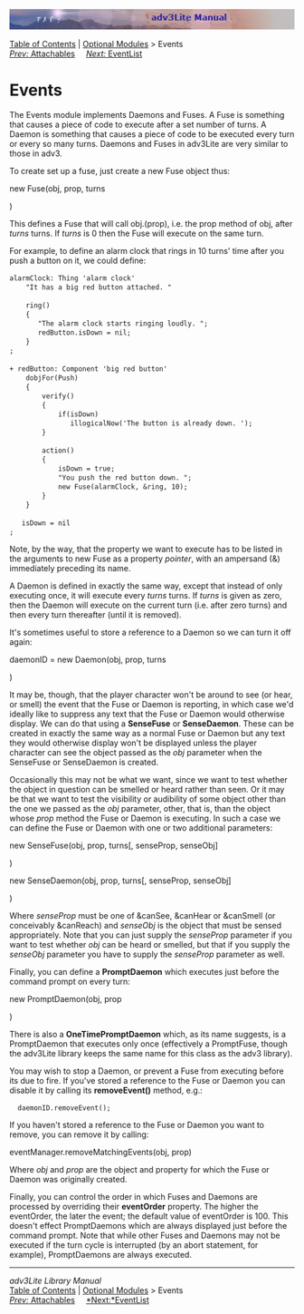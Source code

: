 ![](topbar.jpg)

[Table of Contents](toc.htm) \| [Optional Modules](optional.htm) \>
Events  
[*Prev:* Attachables](attachable.htm)     [*Next:*
EventList](eventlist.htm)    

# Events

The Events module implements Daemons and Fuses. A Fuse is something that
causes a piece of code to execute after a set number of turns. A Daemon
is something that causes a piece of code to be executed every turn or
every so many turns. Daemons and Fuses in adv3Lite are very similar to
those in adv3.

To create set up a fuse, just create a new Fuse object thus:

new Fuse(obj, prop, turns

)

This defines a Fuse that will call obj.(prop), i.e. the prop method of
obj, after *turns* turns. If *turns* is 0 then the Fuse will execute on
the same turn.

For example, to define an alarm clock that rings in 10 turns' time after
you push a button on it, we could define:

    alarmClock: Thing 'alarm clock'
        "It has a big red button attached. "
        
        ring() 
        {
           "The alarm clock starts ringing loudly. ";
           redButton.isDown = nil;
        }
    ;

    + redButton: Component 'big red button'
        dobjFor(Push)
        {
            verify()
            { 
                if(isDown)
                   illogicalNow('The button is already down. ');
            }
          
            action()
            {
                isDown = true;
                "You push the red button down. ";
                new Fuse(alarmClock, &ring, 10);
            }
        }
       
       isDown = nil
    ;

Note, by the way, that the property we want to execute has to be listed
in the arguments to new Fuse as a property *pointer*, with an ampersand
(&) immediately preceding its name.

A Daemon is defined in exactly the same way, except that instead of only
executing once, it will execute every *turns* turns. If *turns* is given
as zero, then the Daemon will execute on the current turn (i.e. after
zero turns) and then every turn thereafter (until it is removed).

It's sometimes useful to store a reference to a Daemon so we can turn it
off again:

daemonID = new Daemon(obj, prop, turns

)

It may be, though, that the player character won't be around to see (or
hear, or smell) the event that the Fuse or Daemon is reporting, in which
case we'd ideally like to suppress any text that the Fuse or Daemon
would otherwise display. We can do that using a **SenseFuse** or
**SenseDaemon**. These can be created in exactly the same way as a
normal Fuse or Daemon but any text they would otherwise display won't be
displayed unless the player character can see the object passed as the
*obj* parameter when the SenseFuse or SenseDaemon is created.

Occasionally this may not be what we want, since we want to test whether
the object in question can be smelled or heard rather than seen. Or it
may be that we want to test the visibility or audibility of some object
other than the one we passed as the *obj* parameter, other, that is,
than the object whose *prop* method the Fuse or Daemon is executing. In
such a case we can define the Fuse or Daemon with one or two additional
parameters:

new SenseFuse(obj, prop, turns\[, senseProp, senseObj\]

)

new SenseDaemon(obj, prop, turns\[, senseProp, senseObj\]

)

Where *senseProp* must be one of &canSee, &canHear or &canSmell (or
conceivably &canReach) and *senseObj* is the object that must be sensed
appropriately. Note that you can just supply the *senseProp* parameter
if you want to test whether *obj* can be heard or smelled, but that if
you supply the *senseObj* parameter you have to supply the *senseProp*
parameter as well.

Finally, you can define a **PromptDaemon** which executes just before
the command prompt on every turn:

new PromptDaemon(obj, prop

)

There is also a **OneTimePromptDaemon** which, as its name suggests, is
a PromptDaemon that executes only once (effectively a PromptFuse, though
the adv3Lite library keeps the same name for this class as the adv3
library).

You may wish to stop a Daemon, or prevent a Fuse from executing before
its due to fire. If you've stored a reference to the Fuse or Daemon you
can disable it by calling its **removeEvent()** method, e.g.:

      daemonID.removeEvent();

If you haven't stored a reference to the Fuse or Daemon you want to
remove, you can remove it by calling:

eventManager.removeMatchingEvents(obj, prop)

Where *obj* and *prop* are the object and property for which the Fuse or
Daemon was originally created.

Finally, you can control the order in which Fuses and Daemons are
processed by overriding their **eventOrder** property. The higher the
eventOrder, the later the event; the default value of eventOrder is 100.
This doesn't effect PromptDaemons which are always displayed just before
the command prompt. Note that while other Fuses and Daemons may not be
executed if the turn cycle is interrupted (by an abort statement, for
example), PromptDaemons are always executed.

------------------------------------------------------------------------

*adv3Lite Library Manual*  
[Table of Contents](toc.htm) \| [Optional Modules](optional.htm) \>
Events  
[*Prev:* Attachables](attachable.htm)    
[*Next:*EventList](eventlist.htm)    

